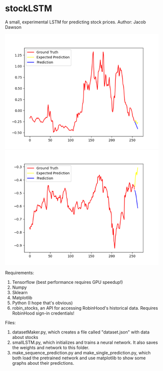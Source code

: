 # stockLSTM
A small, experimental LSTM for predicting stock prices.
Author: Jacob Dawson

<img src="images/Figure_1.png" alt="Example output" title="A good prediction!">
<img src="images/Figure_2.png" alt="Occasionally, we make some really bad predictions" title="A bad prediction :(">

Requirements:
1. Tensorflow (best performance requires GPU speedup!)
2. Numpy
3. Sklearn
4. Matplotlib
5. Python (I hope that's obvious)
6. robin_stocks, an API for accessing RobinHood's historical data. Requires RobinHood sign-in credentials!

Files:
1. datasetMaker.py, which creates a file called "dataset.json" with data about stocks
2. smallLSTM.py, which initializes and trains a neural network. It also saves the weights and network to this folder.
3. make_sequence_prediction.py and make_single_prediction.py, which both load the pretrained network and use matplotlib to show some graphs about their predictions.
